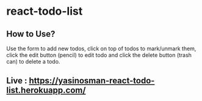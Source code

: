 # react-todo-list

## How to Use?
Use the form to add new todos, click on top of todos to mark/unmark them, click the edit button (pencil) to edit todo and click the delete button (trash can) to delete a todo.

## Live : https://yasinosman-react-todo-list.herokuapp.com/
